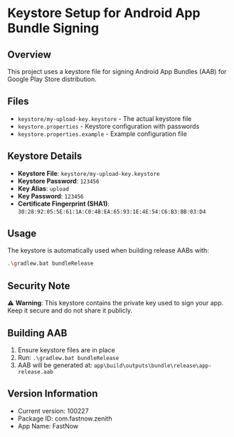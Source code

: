 # Keystore Setup for Android App Bundle Signing

## Overview
This project uses a keystore file for signing Android App Bundles (AAB) for Google Play Store distribution.

## Files
- `keystore/my-upload-key.keystore` - The actual keystore file
- `keystore.properties` - Keystore configuration with passwords
- `keystore.properties.example` - Example configuration file

## Keystore Details
- **Keystore File**: `keystore/my-upload-key.keystore`
- **Keystore Password**: `123456`
- **Key Alias**: `upload`
- **Key Password**: `123456`
- **Certificate Fingerprint (SHA1)**: `30:28:92:05:5E:61:1A:C0:4B:EA:65:93:1E:4E:54:C6:B3:BB:03:D4`

## Usage
The keystore is automatically used when building release AABs with:
```bash
.\gradlew.bat bundleRelease
```

## Security Note
⚠️ **Warning**: This keystore contains the private key used to sign your app. Keep it secure and do not share it publicly.

## Building AAB
1. Ensure keystore files are in place
2. Run: `.\gradlew.bat bundleRelease`
3. AAB will be generated at: `app\build\outputs\bundle\release\app-release.aab`

## Version Information
- Current version: 100227
- Package ID: com.fastnow.zenith
- App Name: FastNow
